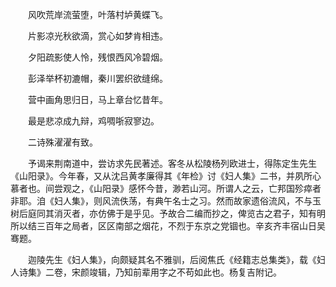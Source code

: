 <!-- { "loadSidebar": true } -->
　　风吹荒岸流萤堕，叶落村垆黄蝶飞。

　　片影凉光秋欲滴，赏心如梦肯相违。

　　夕阳疏影使人怜，残恨西风冷碧烟。

　　彭泽举杯初漉帽，秦川罢织欲缝绵。

　　营中画角思归日，马上章台忆昔年。

　　最是悲凉成九辩，鸡啁哳寂寥边。

　　二诗殊濯濯有致。

　　予谒来荆南道中，尝访求先民著述。客冬从松陵杨列欧进士，得陈定生先生《山阳录》。今年春，又从沈吕黄孝廉得其《年检》讨《妇人集》二书，并夙所心慕者也。间尝观之，《山阳录》感怀今昔，渺若山河。所谓人之云，亡邦国殄瘁者非耶。洎《妇人集》，则风流佚荡，有典午名士之习。然而故家遗俗流风，不与玉树后庭同其消灭者，亦仿佛于是乎见。予故合二编而抄之，俾览古之君子，知有明所以结三百年之局者，区区南部之烟花，不烈于东京之党锢也。辛亥齐丰宿山日吴骞题。

　　迦陵先生《妇人集》，向颇疑其名不雅驯，后阅焦氏《经籍志总集类》，载《妇人诗集》二卷，宋颜竣辑，乃知前辈用字之不苟如此也。杨复吉附记。
